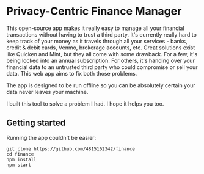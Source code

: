 # Privacy-Centric Finance Manager
This open-source app makes it really easy to manage all your financial transactions without having to trust a third party. It's currently really hard to keep track of your money as it travels through all your services - banks, credit & debit cards, Venmo, brokerage accounts, etc. Great solutions exist like Quicken and Mint, but they all come with some drawback. For a few, it's being locked into an annual subscription. For others, it's handing over your financial data to an untrusted third party who could compromise or sell your data. This web app aims to fix both those problems.

The app is designed to be run offline so you can be absolutely certain your data never leaves your machine.

I built this tool to solve a problem I had. I hope it helps you too.

## Getting started
Running the app couldn't be easier:
```
git clone https://github.com/4815162342/finance
cd finance
npm install
npm start
```
